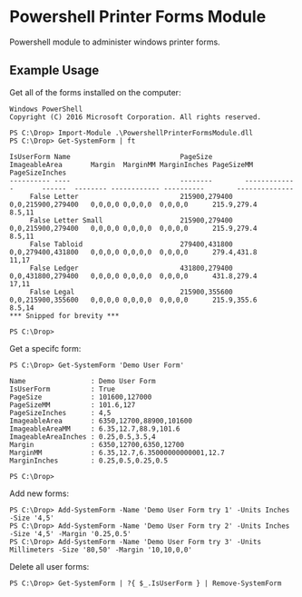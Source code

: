 Powershell Printer Forms Module 
===========

Powershell module to administer windows printer forms.

## Example Usage

Get all of the forms installed on the computer:

	Windows PowerShell
	Copyright (C) 2016 Microsoft Corporation. All rights reserved.

	PS C:\Drop> Import-Module .\PowershellPrinterFormsModule.dll
	PS C:\Drop> Get-SystemForm | ft

	IsUserForm Name                           PageSize        ImageableArea       Margin  MarginMM MarginInches PageSizeMM        PageSizeInches
	---------- ----                           --------        -------------       ------  -------- ------------ ----------        --------------
		 False Letter                         215900,279400   0,0,215900,279400   0,0,0,0 0,0,0,0  0,0,0,0      215.9,279.4       8.5,11
		 False Letter Small                   215900,279400   0,0,215900,279400   0,0,0,0 0,0,0,0  0,0,0,0      215.9,279.4       8.5,11
		 False Tabloid                        279400,431800   0,0,279400,431800   0,0,0,0 0,0,0,0  0,0,0,0      279.4,431.8       11,17
		 False Ledger                         431800,279400   0,0,431800,279400   0,0,0,0 0,0,0,0  0,0,0,0      431.8,279.4       17,11
		 False Legal                          215900,355600   0,0,215900,355600   0,0,0,0 0,0,0,0  0,0,0,0      215.9,355.6       8.5,14
    *** Snipped for brevity ***

	PS C:\Drop>

Get a specifc form:

	PS C:\Drop> Get-SystemForm 'Demo User Form'
	
	Name                : Demo User Form
	IsUserForm          : True
	PageSize            : 101600,127000
	PageSizeMM          : 101.6,127
	PageSizeInches      : 4,5
	ImageableArea       : 6350,12700,88900,101600
	ImageableAreaMM     : 6.35,12.7,88.9,101.6
	ImageableAreaInches : 0.25,0.5,3.5,4
	Margin              : 6350,12700,6350,12700
	MarginMM            : 6.35,12.7,6.35000000000001,12.7
	MarginInches        : 0.25,0.5,0.25,0.5

	PS C:\Drop>

Add new forms:

	PS C:\Drop> Add-SystemForm -Name 'Demo User Form try 1' -Units Inches -Size '4,5'
	PS C:\Drop> Add-SystemForm -Name 'Demo User Form try 2' -Units Inches -Size '4,5' -Margin '0.25,0.5'
	PS C:\Drop> Add-SystemForm -Name 'Demo User Form try 3' -Units Millimeters -Size '80,50' -Margin '10,10,0,0'

Delete all user forms:

	PS C:\Drop> Get-SystemForm | ?{ $_.IsUserForm } | Remove-SystemForm

